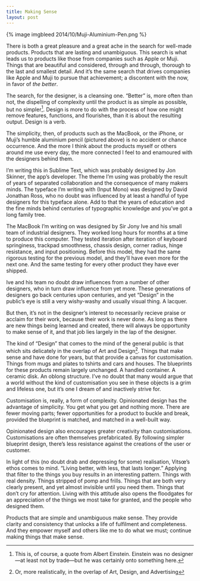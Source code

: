 ```yaml
---
title: Making Sense
layout: post
---
```


{% image imgbleed 2014/10/Muji-Aluminium-Pen.png %}

There is both a great pleasure and a great ache in the search for well-made products. Products that are lasting and unambiguous. This search is what leads us to products like those from companies such as Apple or Muji. Things that are beautiful and considered, through and through, thorough to the last and smallest detail. And it’s the same search that drives companies like Apple and Muji to pursue that achievement; a discontent with the now, in favor of *the better*.

The search, for the designer, is a cleansing one. “Better” is, more often than not, the dispelling of complexity until the product is as simple as possible, but no simpler[^1]. Design is more to do with the process of how one might remove features, functions, and flourishes, than it is about the resulting output. Design is a verb.

The simplicity, then, of products such as the MacBook, or the iPhone, or Muji’s humble aluminium pencil (pictured above) is no accident or chance occurrence. And the more I think about the products myself or others around me use every day, the more connected I feel to and enamoured with the designers behind them.

I’m writing this in Sublime Text, which was probably designed by Jon Skinner, the app’s developer. The theme I’m using was probably the result of years of separated collaboration and the consequence of many makers minds. The typeface I’m writing with (Input Mono) was designed by David Jonathan Ross, who no doubt was influenced by at least a handful of type designers for this typeface alone. Add to that the years of education and the fine minds behind centuries of typographic knowledge and you’ve got a long family tree.

The MacBook I’m writing on was designed by Sir Jony Ive and his small team of industrial designers. They worked long hours for months at a time to produce this computer. They tested iteration after iteration of keyboard springiness, trackpad smoothness, chassis design, corner radius, hinge resistance, and input positioning. Before this model, they had the same rigorous testing for the previous model, and they’ll have even more for the next one. And the same testing for every other product they have ever shipped.

Ive and his team no doubt draw influences from a number of other designers, who in turn draw influence from yet more. These generations of designers go back centuries upon centuries, and yet “Design” in the public’s eye is still a very wishy-washy and usually visual thing. A lacquer.

But then, it’s not in the designer’s interest to necessarily recieve praise or acclaim for their work, because their work is never done. As long as there are new things being learned and created, there will always be opportunity to make sense of it, and that job lies largely in the lap of the designer.

The kind of “Design” that comes to the mind of the general public is that which sits delicately in the overlap of Art and Design[^2]. Things that make sense and have done for years, but that provide a canvas for customisation. Things from mugs and plates to tshirts and cars and houses. The blueprints for these products remain largely unchanged. A handled container. A ceramic disk. An oblong structure. I’ve no doubt that many would argue that a world without the kind of customisation you see in these objects is a grim and lifeless one, but it’s one I dream of and inactively strive for.

Customisation is, really, a form of complexity. Opinionated design has the advantage of simplicity. You get what you get and nothing more. There are fewer moving parts; fewer opportunities for a product to buckle and break, provided the blueprint is matched, and matched in a well-built way.

Opinionated design also encourages greater creativity than customisations. Customisations are often themselves prefabricated. By following simpler blueprint design, there’s less resistance against the creations of the user or customer.

In light of this (no doubt drab and depressing for some) realisation, Vitsœ’s ethos comes to mind. “Living better, with less, that lasts longer.” Applying that filter to the things you buy results in an interesting pattern. Things with real density. Things stripped of pomp and frills. Things that are both very clearly present, and yet almost invisible until you need them. Things that don’t cry for attention. Living with this attitude also opens the floodgates for an appreciation of the things we most take for granted, and the people who designed them.

Products that are simple and unambiguous make sense. They provide clarity and consistency that unlocks a life of fulfilment and completeness. And they empower myself and others like me to do what we must; continue making things that make sense.

[^1]: This is, of course, a quote from Albert Einstein. Einstein was no designer—at least not by trade—but he was certainly onto something here.
[^2]: Or, more realistically, in the overlap of Art, Design, and Advertising
